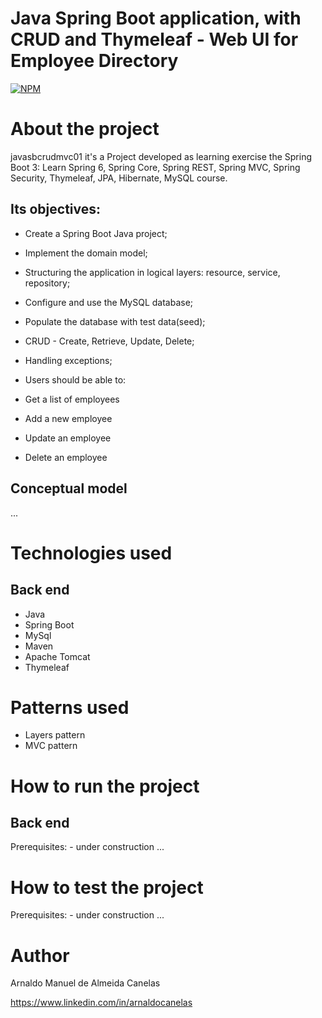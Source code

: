 # Java Spring Boot application, with CRUD and Thymeleaf - Web UI for Employee Directory

[![NPM](https://img.shields.io/npm/l/react)](https://github.com/amac81/javasbcrudmvc01/blob/main/LICENSE) 

# About the project

javasbcrudmvc01 it's a Project developed as learning exercise the Spring Boot 3: Learn Spring 6, Spring Core, Spring REST, Spring MVC, Spring Security, Thymeleaf, JPA, Hibernate, MySQL course.

##  Its objectives:

- Create a Spring Boot Java project;
- Implement the domain model;
- Structuring the application in logical layers: resource, service, repository;
- Configure and use the MySQL database;
- Populate the database with test data(seed);
- CRUD - Create, Retrieve, Update, Delete;
- Handling exceptions;

- Users should be able to:
 - Get a list of employees
 - Add a new employee
 - Update an employee
 - Delete an employee

## Conceptual model
...

# Technologies used
## Back end
- Java
- Spring Boot
- MySql
- Maven
- Apache Tomcat
- Thymeleaf 

# Patterns used
- Layers pattern
- MVC pattern

# How to run the project

## Back end
Prerequisites: 
	- under construction ...


# How to test the project

Prerequisites: 
	- under construction ...

# Author

Arnaldo Manuel de Almeida Canelas

https://www.linkedin.com/in/arnaldocanelas